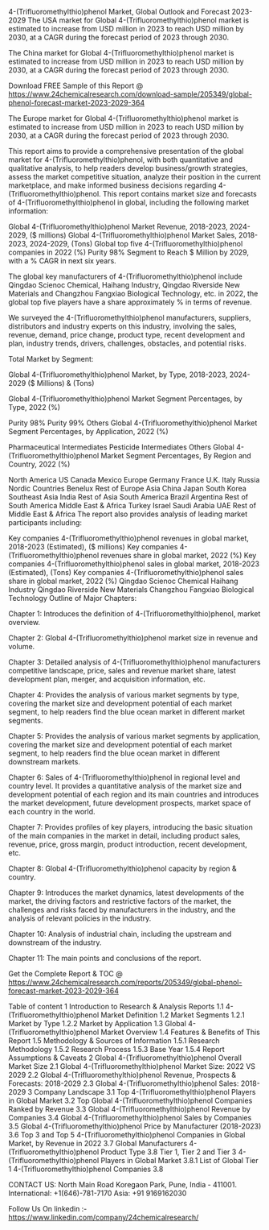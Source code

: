 4-(Trifluoromethylthio)phenol Market, Global Outlook and Forecast 2023-2029
The USA market for Global 4-(Trifluoromethylthio)phenol market is estimated to increase from USD million in 2023 to reach USD million by 2030, at a CAGR during the forecast period of 2023 through 2030.

The China market for Global 4-(Trifluoromethylthio)phenol market is estimated to increase from USD million in 2023 to reach USD million by 2030, at a CAGR during the forecast period of 2023 through 2030.

Download FREE Sample of this Report @ https://www.24chemicalresearch.com/download-sample/205349/global-phenol-forecast-market-2023-2029-364

The Europe market for Global 4-(Trifluoromethylthio)phenol market is estimated to increase from USD million in 2023 to reach USD million by 2030, at a CAGR during the forecast period of 2023 through 2030.

This report aims to provide a comprehensive presentation of the global market for 4-(Trifluoromethylthio)phenol, with both quantitative and qualitative analysis, to help readers develop business/growth strategies, assess the market competitive situation, analyze their position in the current marketplace, and make informed business decisions regarding 4-(Trifluoromethylthio)phenol. This report contains market size and forecasts of 4-(Trifluoromethylthio)phenol in global, including the following market information:

Global 4-(Trifluoromethylthio)phenol Market Revenue, 2018-2023, 2024-2029, ($ millions)
Global 4-(Trifluoromethylthio)phenol Market Sales, 2018-2023, 2024-2029, (Tons)
Global top five 4-(Trifluoromethylthio)phenol companies in 2022 (%)
Purity 98% Segment to Reach $ Million by 2029, with a % CAGR in next six years.

The global key manufacturers of 4-(Trifluoromethylthio)phenol include Qingdao Scienoc Chemical, Haihang Industry, Qingdao Riverside New Materials and Changzhou Fangxiao Biological Technology, etc. in 2022, the global top five players have a share approximately % in terms of revenue.

We surveyed the 4-(Trifluoromethylthio)phenol manufacturers, suppliers, distributors and industry experts on this industry, involving the sales, revenue, demand, price change, product type, recent development and plan, industry trends, drivers, challenges, obstacles, and potential risks.

Total Market by Segment:

Global 4-(Trifluoromethylthio)phenol Market, by Type, 2018-2023, 2024-2029 ($ Millions) & (Tons)

Global 4-(Trifluoromethylthio)phenol Market Segment Percentages, by Type, 2022 (%)

Purity 98%
Purity 99%
Others
Global 4-(Trifluoromethylthio)phenol Market Segment Percentages, by Application, 2022 (%)

Pharmaceutical Intermediates
Pesticide Intermediates
Others
Global 4-(Trifluoromethylthio)phenol Market Segment Percentages, By Region and Country, 2022 (%)

North America
US
Canada
Mexico
Europe
Germany
France
U.K.
Italy
Russia
Nordic Countries
Benelux
Rest of Europe
Asia
China
Japan
South Korea
Southeast Asia
India
Rest of Asia
South America
Brazil
Argentina
Rest of South America
Middle East & Africa
Turkey
Israel
Saudi Arabia
UAE
Rest of Middle East & Africa
The report also provides analysis of leading market participants including:

Key companies 4-(Trifluoromethylthio)phenol revenues in global market, 2018-2023 (Estimated), ($ millions)
Key companies 4-(Trifluoromethylthio)phenol revenues share in global market, 2022 (%)
Key companies 4-(Trifluoromethylthio)phenol sales in global market, 2018-2023 (Estimated), (Tons)
Key companies 4-(Trifluoromethylthio)phenol sales share in global market, 2022 (%)
Qingdao Scienoc Chemical
Haihang Industry
Qingdao Riverside New Materials
Changzhou Fangxiao Biological Technology
Outline of Major Chapters:

Chapter 1: Introduces the definition of 4-(Trifluoromethylthio)phenol, market overview.

Chapter 2: Global 4-(Trifluoromethylthio)phenol market size in revenue and volume.

Chapter 3: Detailed analysis of 4-(Trifluoromethylthio)phenol manufacturers competitive landscape, price, sales and revenue market share, latest development plan, merger, and acquisition information, etc.

Chapter 4: Provides the analysis of various market segments by type, covering the market size and development potential of each market segment, to help readers find the blue ocean market in different market segments.

Chapter 5: Provides the analysis of various market segments by application, covering the market size and development potential of each market segment, to help readers find the blue ocean market in different downstream markets.

Chapter 6: Sales of 4-(Trifluoromethylthio)phenol in regional level and country level. It provides a quantitative analysis of the market size and development potential of each region and its main countries and introduces the market development, future development prospects, market space of each country in the world.

Chapter 7: Provides profiles of key players, introducing the basic situation of the main companies in the market in detail, including product sales, revenue, price, gross margin, product introduction, recent development, etc.

Chapter 8: Global 4-(Trifluoromethylthio)phenol capacity by region & country.

Chapter 9: Introduces the market dynamics, latest developments of the market, the driving factors and restrictive factors of the market, the challenges and risks faced by manufacturers in the industry, and the analysis of relevant policies in the industry.

Chapter 10: Analysis of industrial chain, including the upstream and downstream of the industry.

Chapter 11: The main points and conclusions of the report.

Get the Complete Report & TOC @ https://www.24chemicalresearch.com/reports/205349/global-phenol-forecast-market-2023-2029-364

Table of content
1 Introduction to Research & Analysis Reports
1.1 4-(Trifluoromethylthio)phenol Market Definition
1.2 Market Segments
1.2.1 Market by Type
1.2.2 Market by Application
1.3 Global 4-(Trifluoromethylthio)phenol Market Overview
1.4 Features & Benefits of This Report
1.5 Methodology & Sources of Information
1.5.1 Research Methodology
1.5.2 Research Process
1.5.3 Base Year
1.5.4 Report Assumptions & Caveats
2 Global 4-(Trifluoromethylthio)phenol Overall Market Size
2.1 Global 4-(Trifluoromethylthio)phenol Market Size: 2022 VS 2029
2.2 Global 4-(Trifluoromethylthio)phenol Revenue, Prospects & Forecasts: 2018-2029
2.3 Global 4-(Trifluoromethylthio)phenol Sales: 2018-2029
3 Company Landscape
3.1 Top 4-(Trifluoromethylthio)phenol Players in Global Market
3.2 Top Global 4-(Trifluoromethylthio)phenol Companies Ranked by Revenue
3.3 Global 4-(Trifluoromethylthio)phenol Revenue by Companies
3.4 Global 4-(Trifluoromethylthio)phenol Sales by Companies
3.5 Global 4-(Trifluoromethylthio)phenol Price by Manufacturer (2018-2023)
3.6 Top 3 and Top 5 4-(Trifluoromethylthio)phenol Companies in Global Market, by Revenue in 2022
3.7 Global Manufacturers 4-(Trifluoromethylthio)phenol Product Type
3.8 Tier 1, Tier 2 and Tier 3 4-(Trifluoromethylthio)phenol Players in Global Market
3.8.1 List of Global Tier 1 4-(Trifluoromethylthio)phenol Companies
3.8

CONTACT US:
North Main Road Koregaon Park, Pune, India - 411001.
International: +1(646)-781-7170
Asia: +91 9169162030

Follow Us On linkedin :- https://www.linkedin.com/company/24chemicalresearch/
